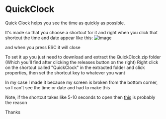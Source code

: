 # QuickClock

Quick Clock helps you see the time as quickly as possible.

It's made so that you choose a shortcut for it and right when you click that shortcut the time and date appear like this:
![image](https://user-images.githubusercontent.com/82272898/207670892-ad697137-4030-45cf-bf9d-49ee8f56f07d.png)

and when you press ESC it will close

To set it up you just need to download and extract the QuickClock.zip folder (Which you'll find after clicking the releases button on the right)
Right click on the shortcut called "QuickClock" in the extracted folder and click properties, then set the shortcut key to whatever you want

In my case I made it because my screen is broken from the bottom corner, so I can't see the time or date and had to make this

Note, if the shortcut takes like 5-10 seconds to open then [this](https://superuser.com/a/957210/1698539) is probably the reason

Thanks
